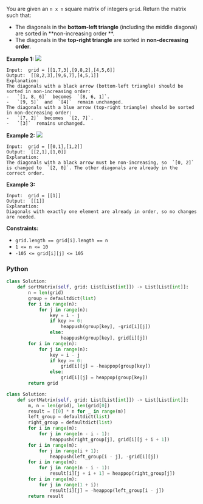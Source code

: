 You are given an  `n x n`  square matrix of integers  `grid`. Return the matrix such that:

- The diagonals in the  **bottom-left triangle**  (including the middle diagonal) are sorted in  **non-increasing order
  **.
- The diagonals in the  **top-right triangle**  are sorted in  **non-decreasing order**.

**Example 1:**
![](https://assets.leetcode.com/uploads/2024/12/29/4052example1drawio.png)

```
Input:  grid = [[1,7,3],[9,8,2],[4,5,6]]
Output:  [[8,2,3],[9,6,7],[4,5,1]]
Explanation:
The diagonals with a black arrow (bottom-left triangle) should be sorted in non-increasing order:
-   `[1, 8, 6]`  becomes  `[8, 6, 1]`.
-   `[9, 5]`  and  `[4]`  remain unchanged.
The diagonals with a blue arrow (top-right triangle) should be sorted in non-decreasing order:
-   `[7, 2]`  becomes  `[2, 7]`.
-   `[3]`  remains unchanged.
```

**Example 2:**
![](https://assets.leetcode.com/uploads/2024/12/29/4052example2adrawio.png)

```
Input:  grid = [[0,1],[1,2]]
Output:  [[2,1],[1,0]]
Explanation:
The diagonals with a black arrow must be non-increasing, so  `[0, 2]`  is changed to  `[2, 0]`. The other diagonals are already in the correct order.
```

**Example 3:**

```
Input:  grid = [[1]]
Output:  [[1]]
Explanation:
Diagonals with exactly one element are already in order, so no changes are needed.
```

**Constraints:**

- `grid.length == grid[i].length == n`
- `1 <= n <= 10`
- `-105 <= grid[i][j] <= 105`

### Python
```py
class Solution:
    def sortMatrix(self, grid: List[List[int]]) -> List[List[int]]:
        n = len(grid)
        group = defaultdict(list)
        for i in range(n):
            for j in range(n):
                key = i - j
                if key >= 0:
                    heappush(group[key], -grid[i][j])
                else:
                    heappush(group[key], grid[i][j])
        for i in range(n):
            for j in range(n):
                key = i - j
                if key >= 0:
                    grid[i][j] = -heappop(group[key])
                else:
                    grid[i][j] = heappop(group[key])
        return grid
```

```py
class Solution:
    def sortMatrix(self, grid: List[List[int]]) -> List[List[int]]:
        m, n = len(grid), len(grid[0])
        result = [[0] * n for _ in range(m)]
        left_group = defaultdict(list)
        right_group = defaultdict(list)
        for i in range(m):
            for j in range(n - i - 1):
                heappush(right_group[j], grid[i][j + i + 1])
        for i in range(m):
            for j in range(i + 1):
                heappush(left_group[i - j], -grid[i][j])
        for i in range(m):
            for j in range(n - i - 1):
                result[i][j + i + 1] = heappop(right_group[j])
        for i in range(m):
            for j in range(1 + i):
                result[i][j] = -heappop(left_group[i - j])
        return result
```